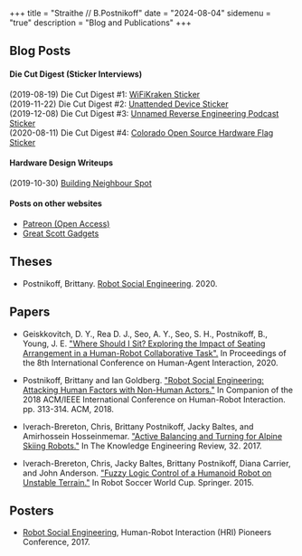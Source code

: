 +++ 
title = "Straithe // B.Postnikoff"
date = "2024-08-04"
sidemenu = "true"
description = "Blog and Publications"
+++

## Blog Posts
#### Die Cut Digest (Sticker Interviews)
(2019-08-19) Die Cut Digest \#1: [WiFiKraken Sticker](/posts/2019-08-19-wifikraken-sticker)  
(2019-11-22) Die Cut Digest \#2: [Unattended Device Sticker](/posts/2019-11-22-unattended-sticker)  
(2019-12-08) Die Cut Digest \#3: [Unnamed Reverse Engineering Podcast Sticker](/posts/2019-12-08-unre-sticker)  
(2020-08-11) Die Cut Digest \#4: [Colorado Open Source Hardware Flag Sticker](/posts/2020-08-11-colorado-open-source-sticker)

#### Hardware Design Writeups
(2019-10-30) [Building Neighbour Spot](/posts/2019-10-30-building-neighbour-spot)

#### Posts on other websites
* [Patreon (Open Access)](https://www.patreon.com/straithe)
* [Great Scott Gadgets](https://greatscottgadgets.com/)

## Theses
* Postnikoff, Brittany. [Robot Social Engineering](https://uwspace.uwaterloo.ca/bitstream/handle/10012/16030/Postnikoff_Brittany.pdf?sequence=3&isAllowed=y). 2020. 

## Papers
* Geiskkovitch, D. Y., Rea D. J., Seo, A. Y., Seo, S. H., Postnikoff, B., Young, J. E. ["Where Should I Sit? Exploring the Impact of Seating Arrangement in a Human-Robot Collaborative Task".](http://hci.cs.umanitoba.ca/assets/publication_files/Where_Should_I_Sit.pdf) In Proceedings of the 8th International Conference on Human-Agent Interaction, 2020.

* Postnikoff, Brittany and Ian Goldberg. ["Robot Social Engineering: Attacking Human Factors with Non-Human Actors."](https://dl.acm.org/doi/pdf/10.1145/3173386.3176908) In Companion of the 2018 ACM/IEEE International Conference on Human-Robot Interaction. pp. 313-314. ACM, 2018.

* Iverach-Brereton, Chris, Brittany Postnikoff, Jacky Baltes, and Amirhossein Hosseinmemar. ["Active Balancing and Turning for Alpine Skiing Robots."](https://www.proquest.com/docview/1875087969?sourcetype=Scholarly%20Journals) In The Knowledge Engineering Review, 32. 2017.

* Iverach-Brereton, Chris, Jacky Baltes, Brittany Postnikoff, Diana Carrier, and John Anderson. ["Fuzzy Logic Control of a Humanoid Robot on Unstable Terrain."](http://aalab.cs.umanitoba.ca/~andersj/Publications/pdf/FuzzyLogicControl14.pdf) In Robot Soccer World Cup. Springer. 2015.

## Posters

* [Robot Social Engineering](https://www.straithe.com/resources/PostnikoffRobotSocialEngineeringPoster.pdf), Human-Robot Interaction (HRI) Pioneers Conference, 2017.
